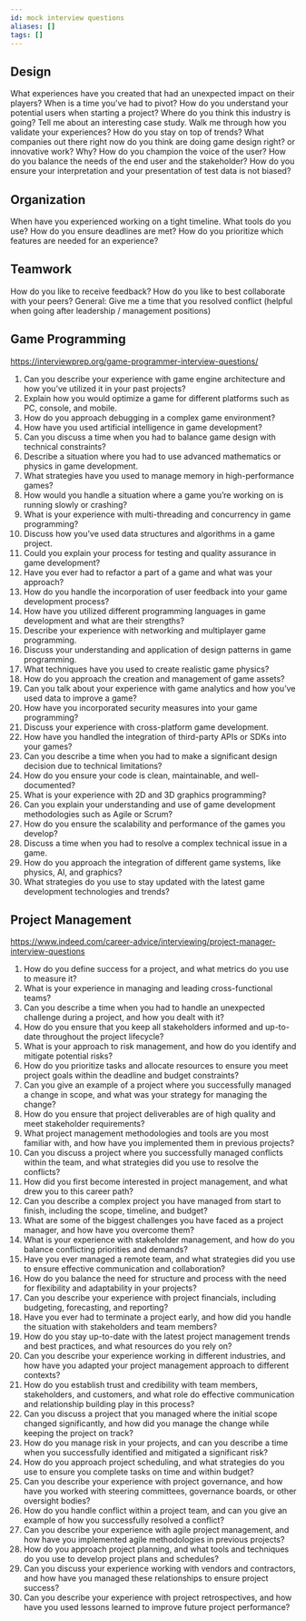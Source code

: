 ```yaml
---
id: mock interview questions
aliases: []
tags: []
---
```


Design
------
What experiences have you created that had an unexpected impact on their players?
When is a time you've had to pivot?
How do you understand your potential users when starting a project?
Where do you think this industry is going?
Tell me about an interesting case study.
Walk me through how you validate your experiences? 
How do you stay on top of trends?
What companies out there right now do you think are doing game design right? or innovative work? Why? 
How do you champion the voice of the user?
How do you balance the needs of the end user and the stakeholder?
How do you ensure your interpretation and your presentation of test data is not biased?

Organization
------------
When have you experienced working on a tight timeline.
What tools do you use?
How do you ensure deadlines are met?
How do you prioritize which features are needed for an experience?

Teamwork
--------
How do you like to receive feedback? How do you like to best collaborate with your peers? 
General: Give me a time that you resolved conflict (helpful when going after leadership / management positions)

Game Programming
----------------

https://interviewprep.org/game-programmer-interview-questions/

1. Can you describe your experience with game engine architecture and how you’ve utilized it in your past projects?
2. Explain how you would optimize a game for different platforms such as PC, console, and mobile.
3. How do you approach debugging in a complex game environment?
4. How have you used artificial intelligence in game development?
5. Can you discuss a time when you had to balance game design with technical constraints?
6. Describe a situation where you had to use advanced mathematics or physics in game development.
7. What strategies have you used to manage memory in high-performance games?
8. How would you handle a situation where a game you’re working on is running slowly or crashing?
9. What is your experience with multi-threading and concurrency in game programming?
10. Discuss how you’ve used data structures and algorithms in a game project.
11. Could you explain your process for testing and quality assurance in game development?
12. Have you ever had to refactor a part of a game and what was your approach?
13. How do you handle the incorporation of user feedback into your game development process?
14. How have you utilized different programming languages in game development and what are their strengths?
15. Describe your experience with networking and multiplayer game programming.
16. Discuss your understanding and application of design patterns in game programming.
17. What techniques have you used to create realistic game physics?
18. How do you approach the creation and management of game assets?
19. Can you talk about your experience with game analytics and how you’ve used data to improve a game?
20. How have you incorporated security measures into your game programming?
21. Discuss your experience with cross-platform game development.
22. How have you handled the integration of third-party APIs or SDKs into your games?
23. Can you describe a time when you had to make a significant design decision due to technical limitations?
24. How do you ensure your code is clean, maintainable, and well-documented?
25. What is your experience with 2D and 3D graphics programming?
26. Can you explain your understanding and use of game development methodologies such as Agile or Scrum?
27. How do you ensure the scalability and performance of the games you develop?
28. Discuss a time when you had to resolve a complex technical issue in a game.
29. How do you approach the integration of different game systems, like physics, AI, and graphics?
30. What strategies do you use to stay updated with the latest game development technologies and trends?

Project Management
------------------

https://www.indeed.com/career-advice/interviewing/project-manager-interview-questions

1. How do you define success for a project, and what metrics do you use to measure it?
2. What is your experience in managing and leading cross-functional teams?
3. Can you describe a time when you had to handle an unexpected challenge during a project, and how you dealt with it?
4. How do you ensure that you keep all stakeholders informed and up-to-date throughout the project lifecycle?
5. What is your approach to risk management, and how do you identify and mitigate potential risks?
6. How do you prioritize tasks and allocate resources to ensure you meet project goals within the deadline and budget constraints?
7. Can you give an example of a project where you successfully managed a change in scope, and what was your strategy for managing the change?
8. How do you ensure that project deliverables are of high quality and meet stakeholder requirements?
9. What project management methodologies and tools are you most familiar with, and how have you implemented them in previous projects?
10. Can you discuss a project where you successfully managed conflicts within the team, and what strategies did you use to resolve the conflicts?
11. How did you first become interested in project management, and what drew you to this career path?
12. Can you describe a complex project you have managed from start to finish, including the scope, timeline, and budget?
13. What are some of the biggest challenges you have faced as a project manager, and how have you overcome them?
14. What is your experience with stakeholder management, and how do you balance conflicting priorities and demands?
15. Have you ever managed a remote team, and what strategies did you use to ensure effective communication and collaboration?
16. How do you balance the need for structure and process with the need for flexibility and adaptability in your projects?
17. Can you describe your experience with project financials, including budgeting, forecasting, and reporting?
18. Have you ever had to terminate a project early, and how did you handle the situation with stakeholders and team members?
19. How do you stay up-to-date with the latest project management trends and best practices, and what resources do you rely on?
20. Can you describe your experience working in different industries, and how have you adapted your project management approach to different contexts?
21. How do you establish trust and credibility with team members, stakeholders, and customers, and what role do effective communication and relationship building play in this process?
22. Can you discuss a project that you managed where the initial scope changed significantly, and how did you manage the change while keeping the project on track?
23. How do you manage risk in your projects, and can you describe a time when you successfully identified and mitigated a significant risk?
24. How do you approach project scheduling, and what strategies do you use to ensure you complete tasks on time and within budget?
25. Can you describe your experience with project governance, and how have you worked with steering committees, governance boards, or other oversight bodies?
26. How do you handle conflict within a project team, and can you give an example of how you successfully resolved a conflict?
27. Can you describe your experience with agile project management, and how have you implemented agile methodologies in previous projects?
28. How do you approach project planning, and what tools and techniques do you use to develop project plans and schedules?
29. Can you discuss your experience working with vendors and contractors, and how have you managed these relationships to ensure project success?
30. Can you describe your experience with project retrospectives, and how have you used lessons learned to improve future project performance?
